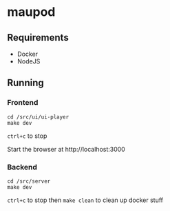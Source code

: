 # maupod

## Requirements

* Docker
* NodeJS

## Running

### Frontend

```
cd /src/ui/ui-player
make dev
```

`ctrl+c` to stop

Start the browser at http://localhost:3000

### Backend

```
cd /src/server
make dev
```

`ctrl+c` to stop then `make clean` to clean up docker stuff